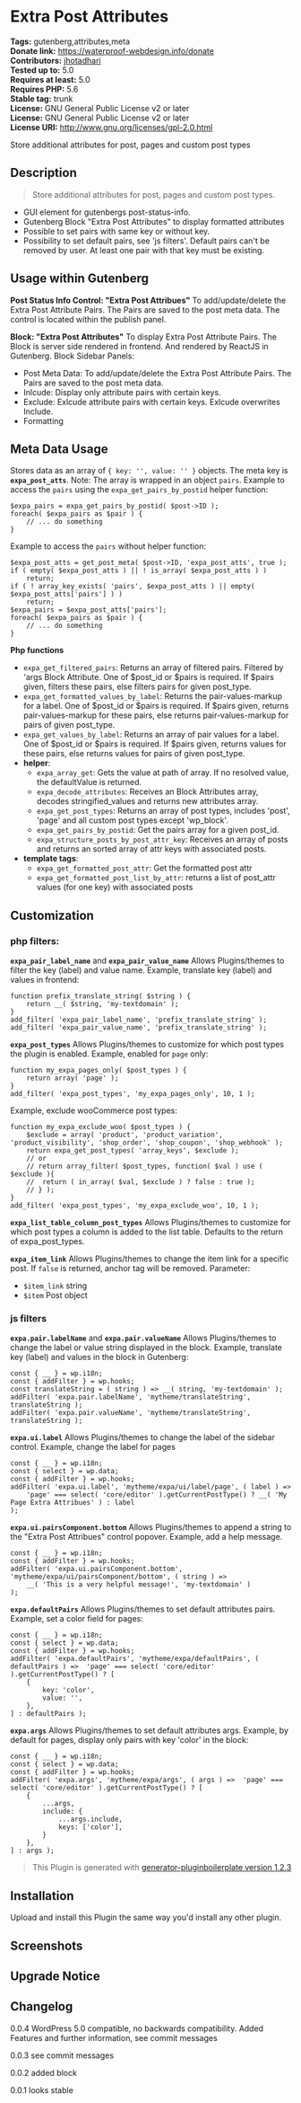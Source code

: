 # Extra Post Attributes #
**Tags:** gutenberg,attributes,meta  
**Donate link:** https://waterproof-webdesign.info/donate  
**Contributors:** [jhotadhari](https://profiles.wordpress.org/jhotadhari)  
**Tested up to:** 5.0  
**Requires at least:** 5.0  
**Requires PHP:** 5.6  
**Stable tag:** trunk  
**License:** GNU General Public License v2 or later  
**License:** GNU General Public License v2 or later  
**License URI:** http://www.gnu.org/licenses/gpl-2.0.html  

Store additional attributes for post, pages and custom post types


## Description ##

> Store additional attributes for post, pages and custom post types.

- GUI element for gutenbergs post-status-info.
- Gutenberg Block "Extra Post Attributes" to display formatted attributes
- Possible to set pairs with same key or without key.
- Possibility to set default pairs, see 'js filters'. Default pairs can't be removed by user. At least one pair with that key must be existing.

## Usage within Gutenberg

**Post Status Info Control: "Extra Post Attribues"**
To add/update/delete the Extra Post Attribute Pairs. The Pairs are saved to the post meta data.
The control is located within the publish panel.

**Block: "Extra Post Attributes"**
To display Extra Post Attribute Pairs.
The Block is server side rendered in frontend. And rendered by ReactJS in Gutenberg.
Block Sidebar Panels:
- Post Meta Data: To add/update/delete the Extra Post Attribute Pairs. The Pairs are saved to the post meta data.
- Inlcude: Display only attribute pairs with certain keys.
- Exclude: Exlcude attribute pairs with certain keys. Exlcude overwrites Include.
- Formatting

## Meta Data Usage

Stores data as an array of ```{ key: '', value: '' }``` objects.
The meta key is **```expa_post_atts```**. Note: The array is wrapped in an object ```pairs```.
Example to access the ```pairs``` using the ```expa_get_pairs_by_postid``` helper function:
```
$expa_pairs = expa_get_pairs_by_postid( $post->ID );
foreach( $expa_pairs as $pair ) {
    // ... do something
}
```
Example to access the ```pairs``` without helper function:
```
$expa_post_atts = get_post_meta( $post->ID, 'expa_post_atts', true );
if ( empty( $expa_post_atts ) || ! is_array( $expa_post_atts ) )
	return;
if ( ! array_key_exists( 'pairs', $expa_post_atts ) || empty( $expa_post_atts['pairs'] ) )
	return;
$expa_pairs = $expa_post_atts['pairs'];
foreach( $expa_pairs as $pair ) {
    // ... do something
}
```
**Php functions**
- ```expa_get_filtered_pairs```: Returns an array of filtered pairs. Filtered by 'args Block Attribute. One of $post_id or $pairs is required. If $pairs given, filters these pairs, else filters pairs for given post_type.
- ```expa_get_formatted_values_by_label```: Returns the pair-values-markup for a label. One of $post_id or $pairs is required. If $pairs given, returns pair-values-markup for these pairs, else returns pair-values-markup for pairs of given post_type.
- ```expa_get_values_by_label```: Returns an array of pair values for a label. One of $post_id or $pairs is required. If $pairs given, returns values for these pairs, else returns values for pairs of given post_type.
- **helper**:
  - ```expa_array_get```: Gets the value at path of array. If no resolved value, the defaultValue is returned.
  - ```expa_decode_attributes```: Receives an Block Attributes array, decodes stringified_values and returns new attributes array.
  - ```expa_get_post_types```: Returns an array of post types, includes 'post', 'page' and all custom post types except 'wp_block'.
  - ```expa_get_pairs_by_postid```:  Get the pairs array for a given post_id.
  - ```expa_structure_posts_by_post_attr_key```: Receives an array of posts and returns an sorted array of attr keys with associated posts.
- **template tags**:
  - ```expa_get_formatted_post_attr```: Get the formatted post attr
  - ```expa_get_formatted_post_list_by_attr```: returns a list of post_attr values (for one key) with associated posts





## Customization
### php filters:
**```expa_pair_label_name```** and **```expa_pair_value_name```**
Allows Plugins/themes to filter the key (label) and value name.
Example, translate key (label) and values in frontend:
```
function prefix_translate_string( $string ) {
	return __( $string, 'my-textdomain' );
}
add_filter( 'expa_pair_label_name', 'prefix_translate_string' );
add_filter( 'expa_pair_value_name', 'prefix_translate_string' );

```
**```expa_post_types```**
Allows Plugins/themes to customize for which post types the plugin is enabled.
Example, enabled for ```page``` only:
```
function my_expa_pages_only( $post_types ) {
	return array( 'page' );
}
add_filter( 'expa_post_types', 'my_expa_pages_only', 10, 1 );
```
Example, exclude wooCommerce post types:
```
function my_expa_exclude_woo( $post_types ) {
    $exclude = array( 'product', 'product_variation', 'product_visibility', 'shop_order', 'shop_coupon', 'shop_webhook' );
	return expa_get_post_types( 'array_keys', $exclude );
	// or
	// return array_filter( $post_types, function( $val ) use ( $exclude ){
	// 	return ( in_array( $val, $exclude ) ? false : true );
	// } );
}
add_filter( 'expa_post_types', 'my_expa_exclude_woo', 10, 1 );
```
**```expa_list_table_column_post_types```**
Allows Plugins/themes to customize for which post types a column is added to the list table. Defaults to the return of expa_post_types.

**```expa_item_link```**
Allows Plugins/themes to change the item link for a specific post.
If ```false``` is returned, anchor tag will be removed.
Parameter:
- ```$item_link``` string
- ```$item``` Post object

### js filters
**```expa.pair.labelName```** and **```expa.pair.valueName```**
Allows Plugins/themes to change the label or value string displayed in the block. Example, translate key (label) and values in the block in Gutenberg:
```
const { __ } = wp.i18n;
const { addFilter } = wp.hooks;
const translateString = ( string ) => __( string, 'my-textdomain' );
addFilter( 'expa.pair.labelName', 'mytheme/translateString', translateString );
addFilter( 'expa.pair.valueName', 'mytheme/translateString', translateString );
```
**```expa.ui.label```**
Allows Plugins/themes to change the label of the sidebar control. Example, change the label for pages
```
const { __ } = wp.i18n;
const { select } = wp.data;
const { addFilter } = wp.hooks;
addFilter( 'expa.ui.label', 'mytheme/expa/ui/label/page', ( label ) =>
	'page' === select( 'core/editor' ).getCurrentPostType() ? __( 'My Page Extra Attribues' ) : label
);
```
**```expa.ui.pairsComponent.bottom```**
Allows Plugins/themes to append a string to the "Extra Post Attribues" control popover. Example, add a help message.
```
const { __ } = wp.i18n;
const { addFilter } = wp.hooks;
addFilter( 'expa.ui.pairsComponent.bottom', 'mytheme/expa/ui/pairsComponent/bottom', ( string ) =>
	__( 'This is a very helpful message!', 'my-textdomain' )
);
```
**```expa.defaultPairs```**
Allows Plugins/themes to set default attributes pairs. Example, set a color field for pages:
```
const { __ } = wp.i18n;
const { select } = wp.data;
const { addFilter } = wp.hooks;
addFilter( 'expa.defaultPairs', 'mytheme/expa/defaultPairs', ( defaultPairs ) =>  'page' === select( 'core/editor' ).getCurrentPostType() ? [
	{
		key: 'color',
		value: '',
	},
] : defaultPairs );
```
**```expa.args```**
Allows Plugins/themes to set default attributes args. Example, by default for pages, display only pairs with key 'color' in the block:
```
const { __ } = wp.i18n;
const { select } = wp.data;
const { addFilter } = wp.hooks;
addFilter( 'expa.args', 'mytheme/expa/args', ( args ) =>  'page' === select( 'core/editor' ).getCurrentPostType() ? [
	{
		...args,
		include: {
		    ...args.include,
		    keys: ['color'],
		}
	},
] : args );
```


> This Plugin is generated with [generator-pluginboilerplate version 1.2.3](https://github.com/jhotadhari/generator-pluginboilerplate)

## Installation ##
Upload and install this Plugin the same way you'd install any other plugin.

## Screenshots ##

## Upgrade Notice ##

## Changelog ##


0.0.4
WordPress 5.0 compatible, no backwards compatibility. Added Features and further information, see commit messages

0.0.3
see commit messages

0.0.2
added block

0.0.1
looks stable

